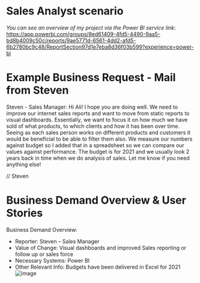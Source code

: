 # Sales Analyst scenario

_You can see an overview of my project via the Power BI service link_: https://app.powerbi.com/groups/8ed61409-4fd5-4490-9aa5-bd8b4009c50c/reports/9ae5771d-6561-4dd2-afd5-6b2780bc9c48/ReportSection97d1e7eba8d36f03b599?experience=power-bi

# Example Business Request - Mail from Steven
Steven  - Sales Manager:
Hi Ali!
I hope you are doing well. We need to improve our internet sales reports and want to move from static reports to visual dashboards.
Essentially, we want to focus it on how much we have sold of what products, to which clients and how it has been over time.
Seeing as each sales person works on different products and customers it would be beneficial to be able to filter them also.
We measure our numbers against budget so I added that in a spreadsheet so we can compare our values against performance. 
The budget is for 2021 and we usually look 2 years back in time when we do analysis of sales.
Let me know if you need anything else!

// Steven
# Business Demand Overview & User Stories
Business Demand Overview:
-	Reporter: Steven – Sales Manager
-	Value of Change: Visual dashboards and improved Sales reporting or follow up or sales force
-	Necessary Systems: Power BI
-	Other Relevant Info: Budgets have been delivered in Excel for 2021
![image](https://github.com/LePhucTuan/Sales_Analyst/assets/132570810/91204bfa-3b6c-467e-aeaa-d4e2d8858103)
